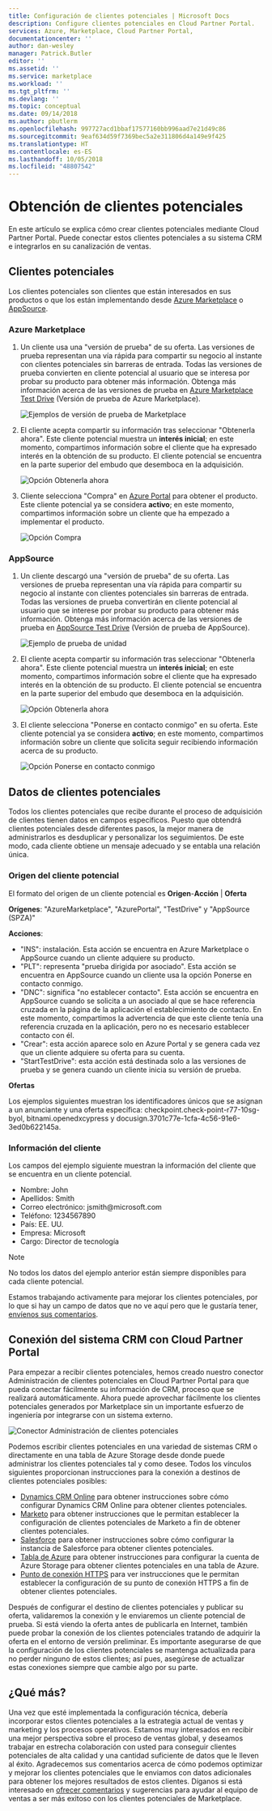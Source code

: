 ```yaml
---
title: Configuración de clientes potenciales | Microsoft Docs
description: Configure clientes potenciales en Cloud Partner Portal.
services: Azure, Marketplace, Cloud Partner Portal,
documentationcenter: ''
author: dan-wesley
manager: Patrick.Butler
editor: ''
ms.assetid: ''
ms.service: marketplace
ms.workload: ''
ms.tgt_pltfrm: ''
ms.devlang: ''
ms.topic: conceptual
ms.date: 09/14/2018
ms.author: pbutlerm
ms.openlocfilehash: 997727acd1bbaf17577160bb996aad7e21d49c86
ms.sourcegitcommit: 9eaf634d59f7369bec5a2e311806d4a149e9f425
ms.translationtype: HT
ms.contentlocale: es-ES
ms.lasthandoff: 10/05/2018
ms.locfileid: "48807542"
---
```

<a name="get-customer-leads"></a>Obtención de clientes potenciales
==================

En este artículo se explica cómo crear clientes potenciales mediante Cloud Partner Portal. Puede conectar estos clientes potenciales a su sistema CRM e integrarlos en su canalización de ventas.

## <a name="leads"></a>Clientes potenciales

Los clientes potenciales son clientes que están interesados en sus productos o que los están implementando desde [Azure Marketplace](https://azuremarketplace.microsoft.com/) o [AppSource](https://appsource.microsoft.com).

### <a name="azure-marketplace"></a>Azure Marketplace

1.  Un cliente usa una "versión de prueba" de su oferta. Las versiones de prueba representan una vía rápida para compartir su negocio al instante con clientes potenciales sin barreras de entrada. Todas las versiones de prueba convierten en cliente potencial al usuario que se interesa por probar su producto para obtener más información. Obtenga más información acerca de las versiones de prueba en [Azure Marketplace Test Drive](https://azuremarketplace.azureedge.net/documents/azure-marketplace-test-drive-program.pdf) (Versión de prueba de Azure Marketplace).

    ![Ejemplos de versión de prueba de Marketplace](./media/cloud-partner-portal-get-customer-leads/test-drive-offer.png)
 

<!-- -->

2.  El cliente acepta compartir su información tras seleccionar "Obtenerla ahora". Este cliente potencial muestra un **interés inicial**; en este momento, compartimos información sobre el cliente que ha expresado interés en la obtención de su producto. El cliente potencial se encuentra en la parte superior del embudo que desemboca en la adquisición.

    ![Opción Obtenerla ahora](./media/cloud-partner-portal-get-customer-leads/get-it-now-button.png)

3.  Cliente selecciona "Compra" en [Azure Portal](https://portal.azure.com/) para obtener el producto. Este cliente potencial ya se considera **activo**; en este momento, compartimos información sobre un cliente que ha empezado a implementar el producto.

    ![Opción Compra](./media/cloud-partner-portal-get-customer-leads/purchase-button.png)


### <a name="appsource"></a>AppSource

1.  Un cliente descargó una "versión de prueba" de su oferta. Las versiones de prueba representan una vía rápida para compartir su negocio al instante con clientes potenciales sin barreras de entrada. Todas las versiones de prueba convertirán en cliente potencial al usuario que se interese por probar su producto para obtener más información. Obtenga más información acerca de las versiones de prueba en [AppSource Test Drive](https://appsource.microsoft.com/blogs/want-to-try-an-app-take-a-test-drive) (Versión de prueba de AppSource).

    ![Ejemplo de prueba de unidad](./media/cloud-partner-portal-get-customer-leads/test-drive-offer-2.png)

2.  El cliente acepta compartir su información tras seleccionar "Obtenerla ahora". Este cliente potencial muestra un **interés inicial**; en este momento, compartimos información sobre el cliente que ha expresado interés en la obtención de su producto. El cliente potencial se encuentra en la parte superior del embudo que desemboca en la adquisición.

      ![Opción Obtenerla ahora](./media/cloud-partner-portal-get-customer-leads/get-it-now-button-2.png)


3.  El cliente selecciona "Ponerse en contacto conmigo" en su oferta. Este cliente potencial ya se considera **activo**; en este momento, compartimos información sobre un cliente que solicita seguir recibiendo información acerca de su producto.

    ![Opción Ponerse en contacto conmigo](./media/cloud-partner-portal-get-customer-leads/contact-me-image.png)

<a name="lead-data"></a>Datos de clientes potenciales
---------

Todos los clientes potenciales que recibe durante el proceso de adquisición de clientes tienen datos en campos específicos. Puesto que obtendrá clientes potenciales desde diferentes pasos, la mejor manera de administrarlos es desduplicar y personalizar los seguimientos. De este modo, cada cliente obtiene un mensaje adecuado y se entabla una relación única.

### <a name="lead-source"></a>Origen del cliente potencial

El formato del origen de un cliente potencial es **Origen**-**Acción** |  **Oferta**

**Orígenes**: "AzureMarketplace", "AzurePortal", "TestDrive" y "AppSource (SPZA)"

**Acciones**:
- "INS": instalación. Esta acción se encuentra en Azure Marketplace o AppSource cuando un cliente adquiere su producto.
- "PLT": representa "prueba dirigida por asociado". Esta acción se encuentra en AppSource cuando un cliente usa la opción Ponerse en contacto conmigo.
- "DNC": significa "no establecer contacto". Esta acción se encuentra en AppSource cuando se solicita a un asociado al que se hace referencia cruzada en la página de la aplicación el establecimiento de contacto. En este momento, compartimos la advertencia de que este cliente tenía una referencia cruzada en la aplicación, pero no es necesario establecer contacto con él.
- "Crear": esta acción aparece solo en Azure Portal y se genera cada vez que un cliente adquiere su oferta para su cuenta.
- "StartTestDrive": esta acción está destinada solo a las versiones de prueba y se genera cuando un cliente inicia su versión de prueba.

**Ofertas**

Los ejemplos siguientes muestran los identificadores únicos que se asignan a un anunciante y una oferta específica: checkpoint.check-point-r77-10sg-byol, bitnami.openedxcypress y docusign.3701c77e-1cfa-4c56-91e6-3ed0b622145a.


### <a name="customer-info"></a>Información del cliente

Los campos del ejemplo siguiente muestran la información del cliente que se encuentra en un cliente potencial.
- Nombre: John
- Apellidos: Smith
- Correo electrónico: jsmith\@microsoft.com
- Teléfono: 1234567890
- País: EE. UU.
- Empresa: Microsoft
- Cargo: Director de tecnología

>[!Note]
>No todos los datos del ejemplo anterior están siempre disponibles para cada cliente potencial.

Estamos trabajando activamente para mejorar los clientes potenciales, por lo que si hay un campo de datos que no ve aquí pero que le gustaría tener, [envíenos sus comentarios](mailto:AzureMarketOnboard@microsoft.com).

<a name="how-to-connect-your-crm-system-with-the-cloud-partner-portal"></a>Conexión del sistema CRM con Cloud Partner Portal
------------------------------------------------------------

Para empezar a recibir clientes potenciales, hemos creado nuestro conector Administración de clientes potenciales en Cloud Partner Portal para que pueda conectar fácilmente su información de CRM, proceso que se realizará automáticamente. Ahora puede aprovechar fácilmente los clientes potenciales generados por Marketplace sin un importante esfuerzo de ingeniería por integrarse con un sistema externo.

![Conector Administración de clientes potenciales](./media/cloud-partner-portal-get-customer-leads/lead-management-connector.png)

Podemos escribir clientes potenciales en una variedad de sistemas CRM o directamente en una tabla de Azure Storage desde donde puede administrar los clientes potenciales tal y como desee. Todos los vínculos siguientes proporcionan instrucciones para la conexión a destinos de clientes potenciales posibles:

-   [Dynamics CRM Online](./cloud-partner-portal-lead-management-instructions-dynamics.md) para obtener instrucciones sobre cómo configurar Dynamics CRM Online para obtener clientes potenciales.
-   [Marketo](./cloud-partner-portal-lead-management-instructions-marketo.md) para obtener instrucciones que le permitan establecer la configuración de clientes potenciales de Marketo a fin de obtener clientes potenciales.
-    [Salesforce](./cloud-partner-portal-lead-management-instructions-salesforce.md) para obtener instrucciones sobre cómo configurar la instancia de Salesforce para obtener clientes potenciales.
-    [Tabla de Azure](./cloud-partner-portal-lead-management-instructions-azure-table.md) para obtener instrucciones para configurar la cuenta de Azure Storage para obtener clientes potenciales en una tabla de Azure.
-   [Punto de conexión HTTPS](./cloud-partner-portal-lead-management-instructions-https.md) para ver instrucciones que le permitan establecer la configuración de su punto de conexión HTTPS a fin de obtener clientes potenciales.

Después de configurar el destino de clientes potenciales y publicar su oferta, validaremos la conexión y le enviaremos un cliente potencial de prueba. Si está viendo la oferta antes de publicarla en Internet, también puede probar la conexión de los clientes potenciales tratando de adquirir la oferta en el entorno de versión preliminar. Es importante asegurarse de que la configuración de los clientes potenciales se mantenga actualizada para no perder ninguno de estos clientes; así pues, asegúrese de actualizar estas conexiones siempre que cambie algo por su parte.

<a name="what-next"></a>¿Qué más?
----------

Una vez que esté implementada la configuración técnica, debería incorporar estos clientes potenciales a la estrategia actual de ventas y marketing y los procesos operativos. Estamos muy interesados en recibir una mejor perspectiva sobre el proceso de ventas global, y deseamos trabajar en estrecha colaboración con usted para conseguir clientes potenciales de alta calidad y una cantidad suficiente de datos que le lleven al éxito. Agradecemos sus comentarios acerca de cómo podemos optimizar y mejorar los clientes potenciales que le enviamos con datos adicionales para obtener los mejores resultados de estos clientes. Díganos si está interesado en [ofrecer comentarios](mailto:AzureMarketOnboard@microsoft.com) y sugerencias para ayudar al equipo de ventas a ser más exitoso con los clientes potenciales de Marketplace.
